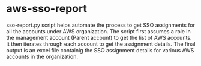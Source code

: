 # aws-sso-report

sso-report.py script helps automate the process to get SSO assignments for all the accounts under AWS organization. The script first assumes a role in the management account (Parent account) to get the list of AWS accounts. It then iterates through each account to get the assignment details. The final output is an excel file containig the SSO assignment details for various AWS accounts in the organization.
